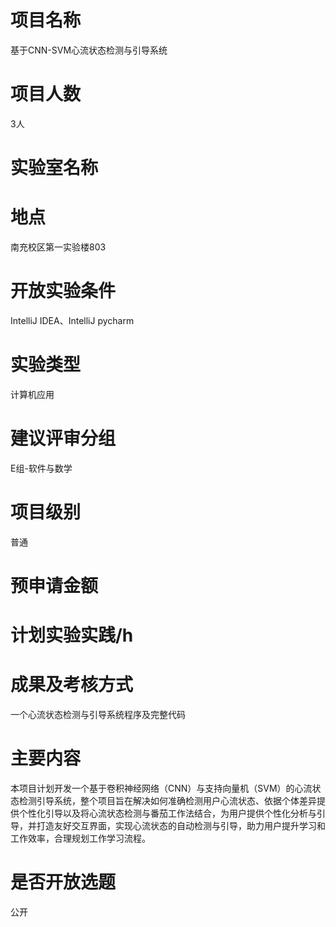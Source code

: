# 项目名称

基于CNN-SVM心流状态检测与引导系统

# 项目人数

3人

# 实验室名称



# 地点

南充校区第一实验楼803

# 开放实验条件

IntelliJ IDEA、IntelliJ pycharm

# 实验类型

计算机应用

# 建议评审分组

E组-软件与数学

# 项目级别

普通

# 预申请金额

# 计划实验实践/h

# 成果及考核方式

一个心流状态检测与引导系统程序及完整代码

# 主要内容

本项目计划开发一个基于卷积神经网络（CNN）与支持向量机（SVM）的心流状态检测引导系统，整个项目旨在解决如何准确检测用户心流状态、依据个体差异提供个性化引导以及将心流状态检测与番茄工作法结合，为用户提供个性化分析与引导，并打造友好交互界面，实现心流状态的自动检测与引导，助力用户提升学习和工作效率，合理规划工作学习流程。

# 是否开放选题

公开